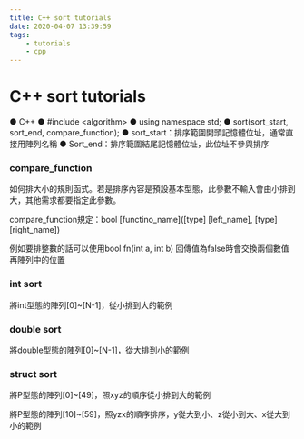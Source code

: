 ```yaml
---
title: C++ sort tutorials
date: 2020-04-07 13:39:59
tags:
    - tutorials
    - cpp
---
```

# C++ sort tutorials
● C++
● #include &lt;algorithm>
● using namespace std;
● sort(sort_start, sort_end, compare_function);
● sort_start：排序範圍開頭記憶體位址，通常直接用陣列名稱
● Sort_end：排序範圍結尾記憶體位址，此位址不參與排序
<!-- more -->
### compare_function
如何排大小的規則函式。若是排序內容是預設基本型態，此參數不輸入會由小排到大，其他需求都要指定此參數。

compare_function規定：bool [functino_name]([type] [left_name], [type] [right_name])

例如要排整數的話可以使用bool fn(int a, int b)
回傳值為false時會交換兩個數值再陣列中的位置

### int sort
將int型態的陣列[0]~[N-1]，從小排到大的範例
<script src="https://gist.github.com/Daviswww/4c8d1bde4175809c360af6d3d94ce31f.js"></script>

### double sort
將double型態的陣列[0]~[N-1]，從大排到小的範例
<script src="https://gist.github.com/Daviswww/f5d5d5ad8889dd901c0592c44cc85dd7.js"></script>

### struct sort
將P型態的陣列[0]~[49]，照xyz的順序從小排到大的範例
<script src="https://gist.github.com/Daviswww/7b7e077c9a039f41b133bcb5a3ae0d0e.js"></script>


將P型態的陣列[10]~[59]，照yzx的順序排序，y從大到小、z從小到大、x從大到小的範例
<script src="https://gist.github.com/Daviswww/be568787c971a111256929843cb0b5ff.js"></script>